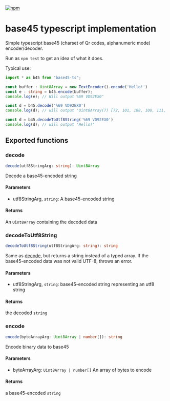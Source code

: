[![npm](https://img.shields.io/npm/v/base45-ts)](https://www.npmjs.com/package/base45-ts)

# base45 typescript implementation

Simple typescript base45 (charset of Qr codes, alphanumeric mode) encoder/decoder.

Run as `npm test` to get an idea of what it does.

Typical use:

```ts
import * as b45 from "base45-ts";

const buffer : Uint8Array = new TextEncoder().encode('Hello!')
const e : string = b45.encode(buffer);
console.log(e); // Will output %69 VD92EX0"

const d = b45.decode('%69 VD92EX0')
console.log(d); // will output 'Uint8Array(7) [72, 101, 108, 108, 111, 33, 33]'

const d = b45.decodeToUtf8String('%69 VD92EX0')
console.log(d); // will output 'Hello!'
```

## Exported functions

### decode

```ts
decode(utf8StringArg: string): Uint8Array
```

Decode a base45-encoded string

#### Parameters
 - utf8StringArg, `string`: A base45-encoded string

#### Returns
 An `Uint8Array` containing the decoded data

### decodeToUtf8String

```ts
decodeToUtf8String(utf8StringArg: string): string
```

Same as [decode](#decode), but returns a string instead of a typed array. If the base45-encoded data was not valid UTF-8, throws an error.

#### Parameters
 - utf8StringArg, `string`: base45-encoded string representing an utf8 string

#### Returns
the decoded `string`

### encode

```ts
encode(byteArrayArg: Uint8Array | number[]): string
```

Encode binary data to base45

#### Parameters
 - byteArrayArg: `Uint8Array | number[]` An array of bytes to encode

#### Returns

a base45-encoded `string`
